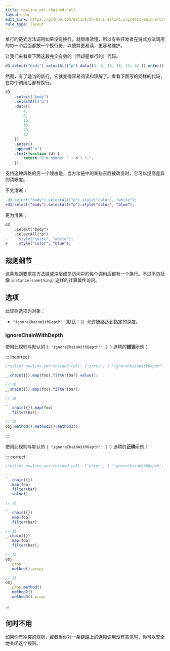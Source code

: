 ```yaml
---
title: newline-per-chained-call
layout: doc
edit_link: https://github.com/eslint/zh-hans.eslint.org/edit/main/src/rules/newline-per-chained-call.md
rule_type: layout
---
```


单行的链式方法调用如果没有换行，就很难读懂，所以有些开发者在链式方法调用的每一个后面都放一个换行符，以使其更易读，更容易维护。

让我们来看看下面这段完全有效的（但却是单行的）代码。

```js
d3.select("body").selectAll("p").data([4, 8, 15, 16, 23, 42 ]).enter().append("p").text(function(d) { return "I'm number " + d + "!"; });
```

然而，有了适当的新行，它就变得容易阅读和理解了。看看下面写的同样的代码，在每个调用后都有换行。

```js
d3
    .select("body")
    .selectAll("p")
    .data([
        4,
        8,
        15,
        16,
        23,
        42
    ])
    .enter()
    .append("p")
    .text(function (d) {
        return "I'm number " + d + "!";
    });
```

支持这种风格的另一个理由是，当方法链中的某些东西被改变时，它可以提高差异的清晰度。

不太清晰：

```diff
-d3.select("body").selectAll("p").style("color", "white");
+d3.select("body").selectAll("p").style("color", "blue");
```

更为清晰：

```diff
d3
    .select("body")
    .selectAll("p")
-    .style("color", "white");
+    .style("color", "blue");
```

## 规则细节

这条规则要求在方法链或深层成员访问中的每个调用后都有一个换行。不过不包括像 `instance[something]` 这样的计算属性访问。

## 选项

此规则选项为对象：

* `"ignoreChainWithDepth"`（默认：`2`）允许链路达到指定的深度。

### ignoreChainWithDepth

使用此规则与默认的 `{ "ignoreChainWithDepth": 2 }` 选项的**错误**示例：

::: incorrect

```js
/*eslint newline-per-chained-call: ["error", { "ignoreChainWithDepth": 2 }]*/

_.chain({}).map(foo).filter(bar).value();

// 或
_.chain({}).map(foo).filter(bar);

// 或
_
  .chain({}).map(foo)
  .filter(bar);

// 或
obj.method().method2().method3();
```

:::

使用此规则与默认的 `{ "ignoreChainWithDepth": 2 }` 选项的**正确**示例：

::: correct

```js
/*eslint newline-per-chained-call: ["error", { "ignoreChainWithDepth": 2 }]*/

_
  .chain({})
  .map(foo)
  .filter(bar)
  .value();

// 或
_
  .chain({})
  .map(foo)
  .filter(bar);

// 或
_.chain({})
  .map(foo)
  .filter(bar);

// 或
obj
  .prop
  .method().prop;

// 或
obj
  .prop.method()
  .method2()
  .method3().prop;
```

:::

## 何时不用

如果你有冲突的规则，或者当你对一条链路上的连锁调用没有意见时，你可以安全地关闭这个规则。
